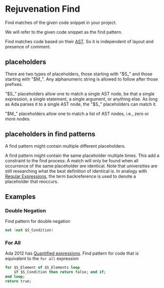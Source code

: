 # Rejuvenation Find

Find matches of the given code snippet in your project.

We will refer to the given code snippet as the find pattern.

Find matches code based on their [AST](https://en.wikipedia.org/wiki/Abstract_syntax_tree).
So it is independent of layout and presence of comment.


## placeholders

There are two types of placeholders, those starting with "$S_" and those starting with "$M_".
Any alphanumeric string is allowed to follow after those prefixes.

"$S_" placeholders allow one to match a single AST node, be that a single expression, a single statement, a single argument, or anything else.
As long as Ada parses it to a single AST node, the "$S_" placeholders can match it.

"$M_" placeholders allow one to match a list of AST nodes, i.e., zero or more nodes.

## placeholders in find patterns

A find pattern might contain multiple different placeholders.

A find pattern might contain the same placeholder multiple times.
This add a constraint to the find process:
A match will only be found when all occurrence of the same placeholder are identical.
Note that universities are still researching what the best definition of identical is.
In analogy with [Regular Expressions](https://en.wikipedia.org/wiki/Regular_expression), 
the term backreference is used to denote a placeholder that reoccurs.

## Examples

### Double Negation

Find pattern for double negation
```ada
not (not $S_Condition)
```

### For All

Ada 2012 has [Quantified expressions](http://www.ada-auth.org/standards/12rat/html/Rat12-3-4.html).
Find pattern for code that is equivalent to the `for all` expression
```ada
for $S_Element of $S_Elements loop 
    if $S_Condition then return false; end if; 
end loop;
return true;
```
